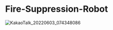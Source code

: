 # Fire-Suppression-Robot
![KakaoTalk_20220603_074348086](https://user-images.githubusercontent.com/86957779/174499474-52258ddf-489f-42f4-82da-b2a60a012ae8.jpg)

